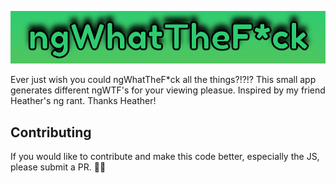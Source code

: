 ![ngWTF!](ngwtf.png)

Ever just wish you could ngWhatTheF*ck all the things?!?!? This small app generates different ngWTF's for your viewing pleasue. Inspired by my friend Heather's
ng rant. Thanks Heather!

## Contributing
If you would like to contribute and make this code better, especially the JS, please submit a PR. 👊🏼
